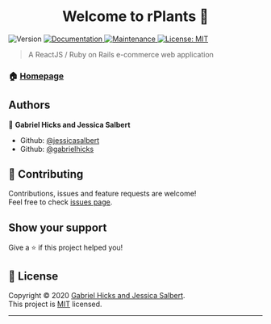 <h1 align="center">Welcome to rPlants 👋</h1>
<p>
  <img alt="Version" src="https://img.shields.io/badge/version-0.1.0-blue.svg?cacheSeconds=2592000" />
  <a href="https://github.com/jessicasalbert/rplants-front#readme" target="_blank">
    <img alt="Documentation" src="https://img.shields.io/badge/documentation-yes-brightgreen.svg" />
  </a>
  <a href="https://github.com/jessicasalbert/rplants-front/graphs/commit-activity" target="_blank">
    <img alt="Maintenance" src="https://img.shields.io/badge/Maintained%3F-yes-green.svg" />
  </a>
  <a href="https://github.com/jessicasalbert/rplants-front/blob/master/LICENSE" target="_blank">
    <img alt="License: MIT" src="https://img.shields.io/github/license/jessicasalbert/rplants" />
  </a>
</p>

> A ReactJS / Ruby on Rails e-commerce web application

### 🏠 [Homepage](http://rplants-frontend.herokuapp.com/)

## Authors

👤 **Gabriel Hicks and Jessica Salbert**

* Github: [@jessicasalbert](https://github.com/jessicasalbert)
* Github: [@gabrielhicks](https://github.com/gabrielhicks)

## 🤝 Contributing

Contributions, issues and feature requests are welcome!<br />Feel free to check [issues page](https://github.com/jessicasalbert/rplants-front/issues).

## Show your support

Give a ⭐️ if this project helped you!

## 📝 License

Copyright © 2020 [Gabriel Hicks and Jessica Salbert](https://github.com/jessicasalbert).<br />
This project is [MIT](https://github.com/jessicasalbert/rplants-front/blob/master/LICENSE) licensed.

***
